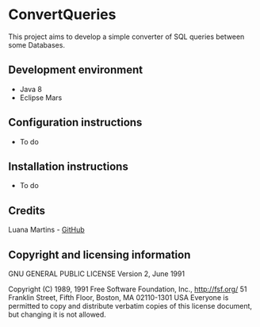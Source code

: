 # ConvertQueries

This project aims to develop a simple converter of SQL queries between some Databases.

## Development environment
  - Java 8
  - Eclipse Mars

## Configuration instructions
  - To do

## Installation instructions
  - To do

## Credits
Luana Martins - [GitHub](https://github.com/luanamartins)

## Copyright and licensing information

GNU GENERAL PUBLIC LICENSE
                   Version 2, June 1991

Copyright (C) 1989, 1991 Free Software Foundation, Inc., http://fsf.org/ 51 Franklin Street, Fifth Floor, Boston, MA 02110-1301 USA Everyone is permitted to copy and distribute verbatim copies of this license document, but changing it is not allowed.
